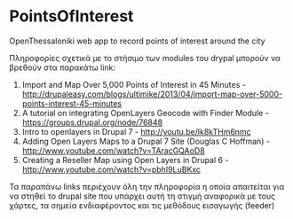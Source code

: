 PointsOfInterest
================

OpenThessaloniki web app to record points of interest around the city


Πληροφορίες σχετικά με το στήσιμο των modules του drypal μπορούν να βρεθούν στα παρακάτω link:

1) Import and Map Over 5,000 Points of Interest in 45 Minutes - http://drupaleasy.com/blogs/ultimike/2013/04/import-map-over-5000-points-interest-45-minutes
2) A tutorial on integrating OpenLayers Geocode with Finder Module - https://groups.drupal.org/node/76848
3) Intro to openlayers in Drupal 7 - http://youtu.be/lk8kTHm6nmc
4) Adding Open Layers Maps to a Drupal 7 Site (Douglas C Hoffman) - http://www.youtube.com/watch?v=TAracGQAoD8
5) Creating a Reseller Map using Open Layers in Drupal 6 - http://www.youtube.com/watch?v=pbhI9LuBKxc

Τα παραπάνω links περιέχουν όλη την πληροφορία η οποία απαιτείται για να στηθεί το drupal site που υπάρχει αυτή τη στιγμή αναφορικά με τους χάρτες, τα σημεία ενδιαφέροντος και τις μεθόδους εισαγωγής (feeder)

